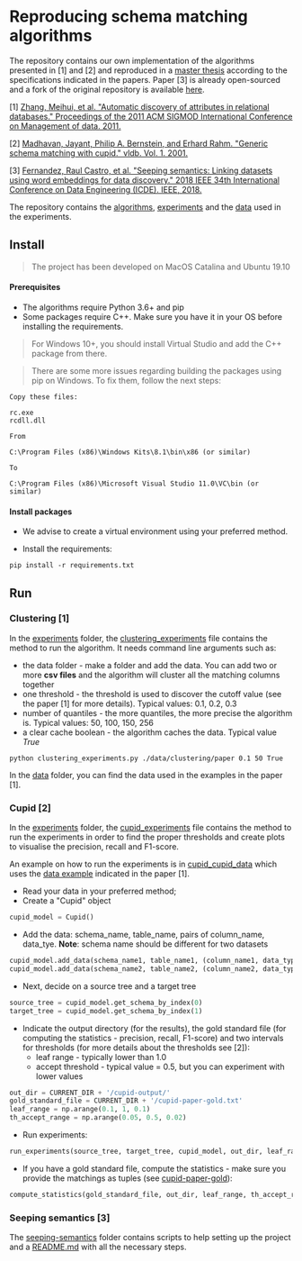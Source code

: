 # Reproducing schema matching algorithms

The repository contains our own implementation of the algorithms presented in [1] and [2] 
and reproduced in a [master thesis](https://repository.tudelft.nl/islandora/object/uuid:9f8056e6-cfdf-4240-99e3-5f45947d1fa7?collection=education) according to the specifications indicated 
in the papers. Paper [3] is already open-sourced and a fork of the original repository is available 
[here](https://github.com/AndraIonescu/aurum-datadiscovery).

[1] [Zhang, Meihui, et al. "Automatic discovery of attributes in relational databases." Proceedings of the 2011 ACM SIGMOD International Conference on Management of data. 2011.](https://dl.acm.org/doi/pdf/10.1145/1989323.1989336?casa_token=rBsHeImB_M8AAAAA:XW3PK9oDVGKSXtuIgbLkE-R2VyE1_Ym2SOoRvx3puR2BE2kSASiPHGGs3hDWrFizLK5B6DZjkLnA)

[2] [Madhavan, Jayant, Philip A. Bernstein, and Erhard Rahm. "Generic schema matching with cupid." vldb. Vol. 1. 2001.
](https://www.microsoft.com/en-us/research/wp-content/uploads/2016/02/tr-2001-58.pdf)

[3] [Fernandez, Raul Castro, et al. "Seeping semantics: Linking datasets using word embeddings for data discovery." 2018 IEEE 34th International Conference on Data Engineering (ICDE). IEEE, 2018.](http://da.qcri.org/ntang/pubs/icde2018semantic.pdf)

The repository contains the [algorithms](algorithms), [experiments](experiments) and the [data](data) used in the experiments.

## Install
> The project has been developed on MacOS Catalina and Ubuntu 19.10
#### Prerequisites 
* The algorithms require Python 3.6+ and pip
* Some packages require C++. Make sure you have it in your OS before installing the requirements.
> For Windows 10+, you should install Virtual Studio and add the C++ package from there.

> There are some more issues regarding building the packages using pip on Windows. To fix them, follow the next steps:
```
Copy these files:

rc.exe
rcdll.dll

From

C:\Program Files (x86)\Windows Kits\8.1\bin\x86 (or similar)

To

C:\Program Files (x86)\Microsoft Visual Studio 11.0\VC\bin (or similar)
```

#### Install packages
* We advise to create a virtual environment using your preferred method.

* Install the requirements:
```
pip install -r requirements.txt
```

## Run
### Clustering [1]
In the [experiments](experiments) folder, the [clustering_experiments](experiments/clustering_experiments.py) file
contains the method to run the algorithm. It needs command line arguments such as: 
* the data folder - make a folder and add the data. You can add two or more **csv files** and the algorithm will cluster all the matching columns together
* one threshold - the threshold is used to discover the cutoff value (see the paper [1] for more details). Typical values:
0.1, 0.2, 0.3
* number of quantiles - the more quantiles, the more precise the algorithm is. Typical values: 50, 100, 150, 256
* a clear cache boolean - the algorithm caches the data. Typical value _True_ 

```
python clustering_experiments.py ./data/clustering/paper 0.1 50 True
```

In the [data](data/clustering) folder, you can find the data used in the examples in the paper [1].

### Cupid [2]
In the [experiments](experiments) folder, the [cupid_experiments](experiments/cupid_experiments.py) file
contains the method to run the experiments in order to find the proper thresholds and create plots
to visualise the precision, recall and F1-score. 

An example on how to run the experiments is in [cupid_cupid_data](experiments/cupid_cupid_data.py) which uses the 
[data example](data/cupid/paper) indicated in the paper [1]. 
* Read your data in your preferred method;
* Create a "Cupid" object 
```python
cupid_model = Cupid()
```
* Add the data: schema_name, table_name, pairs of column_name, data_tye. **Note**: schema name should be different for two datasets
```python
cupid_model.add_data(schema_name1, table_name1, (column_name1, data_type1))
cupid_model.add_data(schema_name2, table_name2, (column_name2, data_type2))
```
* Next, decide on a source tree and a target tree
```python
source_tree = cupid_model.get_schema_by_index(0)
target_tree = cupid_model.get_schema_by_index(1)
```
* Indicate the output directory (for the results), the gold standard file (for computing the statistics - precision, recall, F1-score)
and two intervals for thresholds (for more details about the thresholds see [2]):
    * leaf range - typically lower than 1.0
    * accept threshold - typical value = 0.5, but you can experiment with lower values
```python
out_dir = CURRENT_DIR + '/cupid-output/'
gold_standard_file = CURRENT_DIR + '/cupid-paper-gold.txt'
leaf_range = np.arange(0.1, 1, 0.1)
th_accept_range = np.arange(0.05, 0.5, 0.02)
```
* Run experiments:
```python
run_experiments(source_tree, target_tree, cupid_model, out_dir, leaf_range, th_accept_range)
```
* If you have a gold standard file, compute the statistics - make sure you provide the matchings as tuples (see [cupid-paper-gold](experiments/cupid-paper-gold.txt)):
```python
compute_statistics(gold_standard_file, out_dir, leaf_range, th_accept_range)
```

### Seeping semantics [3]
The [seeping-semantics](algorithms/seeping-semantics) folder contains scripts to help setting up the project 
and a [README.md](algorithms/seeping-semantics/README.md) with all the necessary steps.
